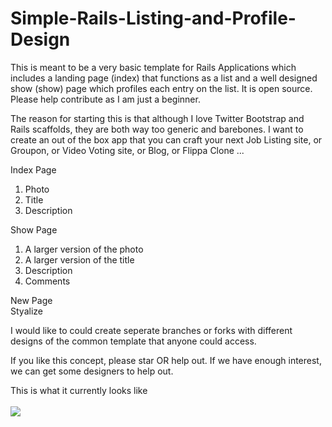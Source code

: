 Simple-Rails-Listing-and-Profile-Design
=======================================

This is meant to be a very basic template for Rails Applications which includes a landing page (index) that functions as a list and a well designed show (show) page which profiles each entry on the list. It is open source. Please help contribute as I am just a beginner.  

The reason for starting this is that although I love Twitter Bootstrap and Rails scaffolds, they are both way too generic and barebones. I want to create an out of the box app that you can craft your next Job Listing site, or Groupon, or Video Voting site, or Blog, or Flippa Clone ...

Index Page<br>
1. Photo <br>
2. Title <br>
3. Description

Show Page<br>
1. A larger version of the photo<br>
2. A larger version of the title <br>
3. Description <br>
4. Comments

New Page<br>
Styalize

I would like to could create seperate branches or forks with different designs of the common template that anyone could access.

If you like this concept, please star OR help out. If we have enough interest, we can get some designers to help out.

This is what it currently looks like <br><br> <img src="http://snag.gy/zv4mR.jpg">
